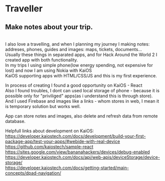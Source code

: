 <h1>Traveller</h1>
<h2>Make notes about your trip.</h2><br>
I also love a travelling, and when I planning my journey I making notes: addreses, phones, guides and images: maps, tickets, documents...<br>
Usually these things in separated apps, and for Hack Around the World 2 I created app with both functionality.<br>
In my trips I using simple phone(low energy spending, not expensive for lost) and now I am using Nokia with KaiOS<br>
KaiOS supporting apps with HTML/CSS/JS and this is my first experience.<br>

In process of creating I found a good opportunity on KaiOS - React<br>
Also I found troubles, I dont can used local storage of phone - because it is possible only for "priviliged" apps(as i understand this is through store). And I used Firebase and images like a links - whom stores in web, I mean it is temporary solution but works well.<br>

App can store notes and images, also delete and refresh data from remote database.<br>

Helpfull links about development on KaiOS:<br>
https://developer.kaiostech.com/docs/development/build-your-first-package-app/test-your-apps/#webide-with-real-device<br>
https://github.com/kaiostech/sample-react<br>
https://sites.google.com/view/bananahackers/devices/debug-enabled<br>
https://developer.kaiostech.com/docs/api/web-apis/deviceStorage/device-storage/<br>
https://developer.kaiostech.com/docs/getting-started/main-concepts/dpad-navigation/<br>


